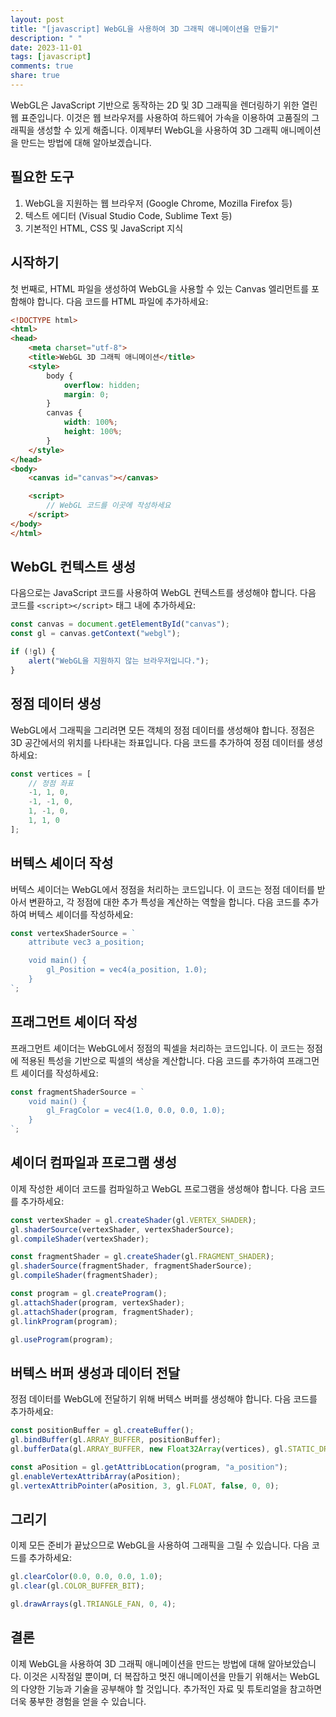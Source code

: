 ```yaml
---
layout: post
title: "[javascript] WebGL을 사용하여 3D 그래픽 애니메이션을 만들기"
description: " "
date: 2023-11-01
tags: [javascript]
comments: true
share: true
---
```


WebGL은 JavaScript 기반으로 동작하는 2D 및 3D 그래픽을 렌더링하기 위한 열린 웹 표준입니다. 이것은 웹 브라우저를 사용하여 하드웨어 가속을 이용하여 고품질의 그래픽을 생성할 수 있게 해줍니다. 이제부터 WebGL을 사용하여 3D 그래픽 애니메이션을 만드는 방법에 대해 알아보겠습니다.

## 필요한 도구
1. WebGL을 지원하는 웹 브라우저 (Google Chrome, Mozilla Firefox 등)
2. 텍스트 에디터 (Visual Studio Code, Sublime Text 등)
3. 기본적인 HTML, CSS 및 JavaScript 지식

## 시작하기
첫 번째로, HTML 파일을 생성하여 WebGL을 사용할 수 있는 Canvas 엘리먼트를 포함해야 합니다. 다음 코드를 HTML 파일에 추가하세요:

```html
<!DOCTYPE html>
<html>
<head>
    <meta charset="utf-8">
    <title>WebGL 3D 그래픽 애니메이션</title>
    <style>
        body {
            overflow: hidden;
            margin: 0;
        }
        canvas {
            width: 100%;
            height: 100%;
        }
    </style>
</head>
<body>
    <canvas id="canvas"></canvas>

    <script>
        // WebGL 코드를 이곳에 작성하세요
    </script>
</body>
</html>
```

## WebGL 컨텍스트 생성
다음으로는 JavaScript 코드를 사용하여 WebGL 컨텍스트를 생성해야 합니다. 다음 코드를 `<script></script>` 태그 내에 추가하세요:

```javascript
const canvas = document.getElementById("canvas");
const gl = canvas.getContext("webgl");

if (!gl) {
    alert("WebGL을 지원하지 않는 브라우저입니다.");
}
```

## 정점 데이터 생성
WebGL에서 그래픽을 그리려면 모든 객체의 정점 데이터를 생성해야 합니다. 정점은 3D 공간에서의 위치를 나타내는 좌표입니다. 다음 코드를 추가하여 정점 데이터를 생성하세요:

```javascript
const vertices = [
    // 정점 좌표
    -1, 1, 0,
    -1, -1, 0,
    1, -1, 0,
    1, 1, 0
];
```

## 버텍스 셰이더 작성
버텍스 셰이더는 WebGL에서 정점을 처리하는 코드입니다. 이 코드는 정점 데이터를 받아서 변환하고, 각 정점에 대한 추가 특성을 계산하는 역할을 합니다. 다음 코드를 추가하여 버텍스 셰이더를 작성하세요:

```javascript
const vertexShaderSource = `
    attribute vec3 a_position;

    void main() {
        gl_Position = vec4(a_position, 1.0);
    }
`;
```

## 프래그먼트 셰이더 작성
프래그먼트 셰이더는 WebGL에서 정점의 픽셀을 처리하는 코드입니다. 이 코드는 정점에 적용된 특성을 기반으로 픽셀의 색상을 계산합니다. 다음 코드를 추가하여 프래그먼트 셰이더를 작성하세요:

```javascript
const fragmentShaderSource = `
    void main() {
        gl_FragColor = vec4(1.0, 0.0, 0.0, 1.0);
    }
`;
```

## 셰이더 컴파일과 프로그램 생성
이제 작성한 셰이더 코드를 컴파일하고 WebGL 프로그램을 생성해야 합니다. 다음 코드를 추가하세요:

```javascript
const vertexShader = gl.createShader(gl.VERTEX_SHADER);
gl.shaderSource(vertexShader, vertexShaderSource);
gl.compileShader(vertexShader);

const fragmentShader = gl.createShader(gl.FRAGMENT_SHADER);
gl.shaderSource(fragmentShader, fragmentShaderSource);
gl.compileShader(fragmentShader);

const program = gl.createProgram();
gl.attachShader(program, vertexShader);
gl.attachShader(program, fragmentShader);
gl.linkProgram(program);

gl.useProgram(program);
```

## 버텍스 버퍼 생성과 데이터 전달
정점 데이터를 WebGL에 전달하기 위해 버텍스 버퍼를 생성해야 합니다. 다음 코드를 추가하세요:

```javascript
const positionBuffer = gl.createBuffer();
gl.bindBuffer(gl.ARRAY_BUFFER, positionBuffer);
gl.bufferData(gl.ARRAY_BUFFER, new Float32Array(vertices), gl.STATIC_DRAW);

const aPosition = gl.getAttribLocation(program, "a_position");
gl.enableVertexAttribArray(aPosition);
gl.vertexAttribPointer(aPosition, 3, gl.FLOAT, false, 0, 0);
```

## 그리기
이제 모든 준비가 끝났으므로 WebGL을 사용하여 그래픽을 그릴 수 있습니다. 다음 코드를 추가하세요:

```javascript
gl.clearColor(0.0, 0.0, 0.0, 1.0);
gl.clear(gl.COLOR_BUFFER_BIT);

gl.drawArrays(gl.TRIANGLE_FAN, 0, 4);
```

## 결론
이제 WebGL을 사용하여 3D 그래픽 애니메이션을 만드는 방법에 대해 알아보았습니다. 이것은 시작점일 뿐이며, 더 복잡하고 멋진 애니메이션을 만들기 위해서는 WebGL의 다양한 기능과 기술을 공부해야 할 것입니다. 추가적인 자료 및 튜토리얼을 참고하면 더욱 풍부한 경험을 얻을 수 있습니다.
